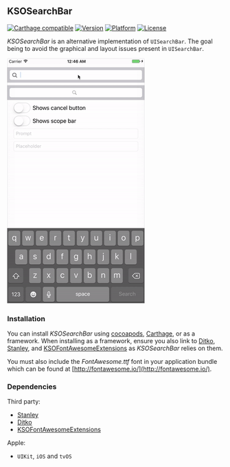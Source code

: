 ## KSOSearchBar

[![Carthage compatible](https://img.shields.io/badge/Carthage-compatible-4BC51D.svg?style=flat)](https://github.com/Carthage/Carthage)
[![Version](http://img.shields.io/cocoapods/v/KSOSearchBar.svg)](http://cocoapods.org/?q=KSOSearchBar)
[![Platform](http://img.shields.io/cocoapods/p/KSOSearchBar.svg)]()
[![License](http://img.shields.io/cocoapods/l/KSOSearchBar.svg)](https://github.com/Kosoku/KSOSearchBar/blob/master/license.txt)

*KSOSearchBar* is an alternative implementation of `UISearchBar`. The goal being to avoid the graphical and layout issues present in `UISearchBar`.

![demo](screenshots/demo.gif)

### Installation

You can install *KSOSearchBar* using [cocoapods](https://cocoapods.org/), [Carthage](https://github.com/Carthage/Carthage), or as a framework. When installing as a framework, ensure you also link to [Ditko](https://github.com/Kosoku/Ditko), [Stanley](https://github.com/Kosoku/Stanley), and [KSOFontAwesomeExtensions](https://github.com/Kosoku/KSOFontAwesomeExtensions) as *KSOSearchBar* relies on them.

You must also include the *FontAwesome.ttf* font in your application bundle which can be found at [http://fontawesome.io/](http://fontawesome.io/).

### Dependencies

Third party:

- [Stanley](https://github.com/Kosoku/Stanley)
- [Ditko](https://github.com/Kosoku/Ditko)
- [KSOFontAwesomeExtensions](https://github.com/Kosoku/KSOFontAwesomeExtensions)

Apple:

- `UIKit`, `iOS` and `tvOS`